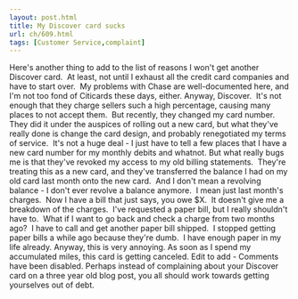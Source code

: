 ```yaml
---
layout: post.html
title: My Discover card sucks
url: ch/609.html
tags: [Customer Service,complaint]
---
```

Here's another thing to add to the list of reasons I won't get another Discover card.  At least, not until I exhaust all the credit card companies and have to start over.  My problems with Chase are well-documented here, and I'm not too fond of Citicards these days, either. Anyway, Discover.  It's not enough that they charge sellers such a high percentage, causing many places to not accept them.  But recently, they changed my card number.  They did it under the auspices of rolling out a new card, but what they've really done is change the card design, and probably renegotiated my terms of service.  It's not a huge deal - I just have to tell a few places that I have a new card number for my monthly debits and whatnot. But what really bugs me is that they've revoked my access to my old billing statements.  They're treating this as a new card, and they've transferred the balance I had on my old card last month onto the new card.  And I don't mean a revolving balance - I don't ever revolve a balance anymore.  I mean just last month's charges.  Now I have a bill that just says, you owe $X.  It doesn't give me a breakdown of the charges.  I've requested a paper bill, but I really shouldn't have to.  What if I want to go back and check a charge from two months ago?  I have to call and get another paper bill shipped.  I stopped getting paper bills a while ago because they're dumb.  I have enough paper in my life already. Anyway, this is very annoying. As soon as I spend my accumulated miles, this card is getting canceled. Edit to add - Comments have been disabled. Perhaps instead of complaining about your Discover card on a three year old blog post, you all should work towards getting yourselves out of debt.
